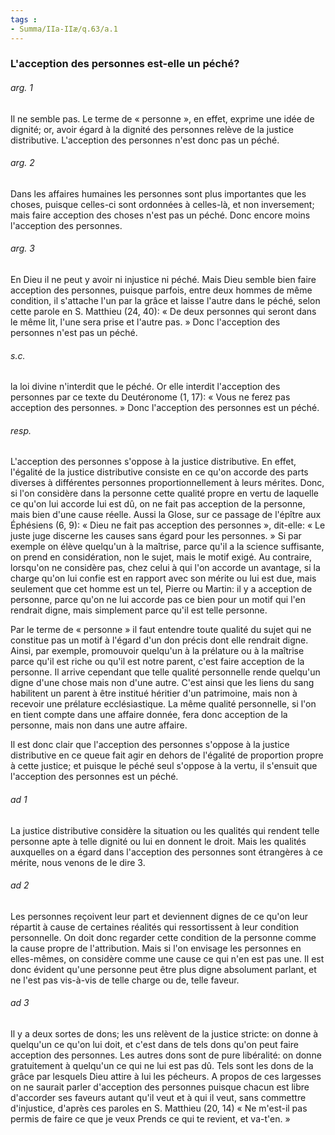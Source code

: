 ```yaml
---
tags : 
- Summa/IIa-IIæ/q.63/a.1
---
```


### L'acception des personnes est-elle un péché?

###### arg. 1
Il ne semble pas. Le terme de « personne », en effet, exprime une idée de dignité; or, avoir égard à la dignité des personnes relève de la justice distributive. L'acception des personnes n'est donc pas un péché. 

###### arg. 2
Dans les affaires humaines les personnes sont plus importantes que les choses, puisque celles-ci sont ordonnées à celles-là, et non inversement; mais faire acception des choses n'est pas un péché. Donc encore moins l'acception des personnes. 

###### arg. 3
En Dieu il ne peut y avoir ni injustice ni péché. Mais Dieu semble bien faire acception des personnes, puisque parfois, entre deux hommes de même condition, il s'attache l'un par la grâce et laisse l'autre dans le péché, selon cette parole en S. Matthieu (24, 40): « De deux personnes qui seront dans le même lit, l'une sera prise et l'autre pas. » Donc l'acception des personnes n'est pas un péché. 

###### s.c.
la loi divine n'interdit que le péché. Or elle interdit l'acception des personnes par ce texte du Deutéronome (1, 17): « Vous ne ferez pas acception des personnes. » Donc l'acception des personnes est un péché. 

###### resp.
L'acception des personnes s'oppose à la justice distributive. En effet, l'égalité de la justice distributive consiste en ce qu'on accorde des parts diverses à différentes personnes proportionnellement à leurs mérites. Donc, si l'on considère dans la personne cette qualité propre en vertu de laquelle ce qu'on lui accorde lui est dû, on ne fait pas acception de la personne, mais bien d'une cause réelle. Aussi la Glose, sur ce passage de l'épître aux Éphésiens (6, 9): « Dieu ne fait pas acception des personnes », dit-elle: « Le juste juge discerne les causes sans égard pour les personnes. » Si par exemple on élève quelqu'un à la maîtrise, parce qu'il a la science suffisante, on prend en considération, non le sujet, mais le motif exigé. Au contraire, lorsqu'on ne considère pas, chez celui à qui l'on accorde un avantage, si la charge qu'on lui confie est en rapport avec son mérite ou lui est due, mais seulement que cet homme est un tel, Pierre ou Martin: il y a acception de personne, parce qu'on ne lui accorde pas ce bien pour un motif qui l'en rendrait digne, mais simplement parce qu'il est telle personne. 

Par le terme de « personne » il faut entendre toute qualité du sujet qui ne constitue pas un motif à l'égard d'un don précis dont elle rendrait digne. Ainsi, par exemple, promouvoir quelqu'un à la prélature ou à la maîtrise parce qu'il est riche ou qu'il est notre parent, c'est faire acception de la personne. Il arrive cependant que telle qualité personnelle rende quelqu'un digne d'une chose mais non d'une autre. C'est ainsi que les liens du sang habilitent un parent à être institué héritier d'un patrimoine, mais non à recevoir une prélature ecclésiastique. La même qualité personnelle, si l'on en tient compte dans une affaire donnée, fera donc acception de la personne, mais non dans une autre affaire. 

Il est donc clair que l'acception des personnes s'oppose à la justice distributive en ce queue fait agir en dehors de l'égalité de proportion propre à cette justice; et puisque le péché seul s'oppose à la vertu, il s'ensuit que l'acception des personnes est un péché. 

###### ad 1
La justice distributive considère la situation ou les qualités qui rendent telle personne apte à telle dignité ou lui en donnent le droit. Mais les qualités auxquelles on a égard dans l'acception des personnes sont étrangères à ce mérite, nous venons de le dire 3. 

###### ad 2
Les personnes reçoivent leur part et deviennent dignes de ce qu'on leur répartit à cause de certaines réalités qui ressortissent à leur condition personnelle. On doit donc regarder cette condition de la personne comme la cause propre de l'attribution. Mais si l'on envisage les personnes en elles-mêmes, on considère comme une cause ce qui n'en est pas une. Il est donc évident qu'une personne peut être plus digne absolument parlant, et ne l'est pas vis-à-vis de telle charge ou de, telle faveur. 

###### ad 3
Il y a deux sortes de dons; les uns relèvent de la justice stricte: on donne à quelqu'un ce qu'on lui doit, et c'est dans de tels dons qu'on peut faire acception des personnes. Les autres dons sont de pure libéralité: on donne gratuitement à quelqu'un ce qui ne lui est pas dû. Tels sont les dons de la grâce par lesquels Dieu attire à lui les pécheurs. A propos de ces largesses on ne saurait parler d'acception des personnes puisque chacun est libre d'accorder ses faveurs autant qu'il veut et à qui il veut, sans commettre d'injustice, d'après ces paroles en S. Matthieu (20, 14) « Ne m'est-il pas permis de faire ce que je veux Prends ce qui te revient, et va-t'en. » 


